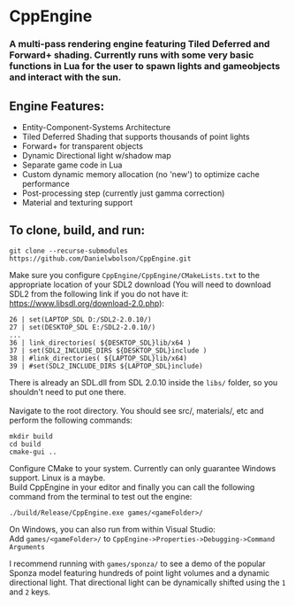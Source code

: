 # CppEngine

### A multi-pass rendering engine featuring Tiled Deferred and Forward+ shading. Currently runs with some very basic functions in Lua for the user to spawn lights and gameobjects and interact with the sun.

## Engine Features:  
- Entity-Component-Systems Architecture
- Tiled Deferred Shading that supports thousands of point lights
- Forward+ for transparent objects
- Dynamic Directional light w/shadow map
- Separate game code in Lua
- Custom dynamic memory allocation (no 'new') to optimize cache performance
- Post-processing step (currently just gamma correction)
- Material and texturing support


## To clone, build, and run:  
```
git clone --recurse-submodules https://github.com/Danielwbolson/CppEngine.git
```
Make sure you configure `CppEngine/CppEngine/CMakeLists.txt` to the appropriate location of your SDL2 download (You will need to download SDL2 from the following link if you do not have it: https://www.libsdl.org/download-2.0.php):  

`26 | set(LAPTOP_SDL D:/SDL2-2.0.10/)`  
`27 | set(DESKTOP_SDL E:/SDL2-2.0.10/)`  
`...`  
`36 | link_directories( ${DESKTOP_SDL}lib/x64 )`  
`37 | set(SDL2_INCLUDE_DIRS ${DESKTOP_SDL}include )`  
`38 | #link_directories( ${LAPTOP_SDL}lib/x64)`  
`39 | #set(SDL2_INCLUDE_DIRS ${LAPTOP_SDL}include)`  

There is already an SDL.dll from SDL 2.0.10 inside the `libs/` folder, so you shouldn't need to put one there.
<br/> <br/>
Navigate to the root directory. You should see src/, materials/, etc and perform the following commands:
```
mkdir build
cd build
cmake-gui ..
```
Configure CMake to your system. Currently can only guarantee Windows support. Linux is a maybe.  
Build CppEngine in your editor and finally you can call the following command from the terminal to test out the engine:
```
./build/Release/CppEngine.exe games/<gameFolder>/
```
On Windows, you can also run from within Visual Studio:  
Add `games/<gameFolder>/` to `CppEngine->Properties->Debugging->Command Arguments`

I recommend running with `games/sponza/` to see a demo of the popular Sponza model featuring hundreds of point light volumes and a  dynamic directional light. That directional light can be dynamically shifted using the `1` and `2` keys.

